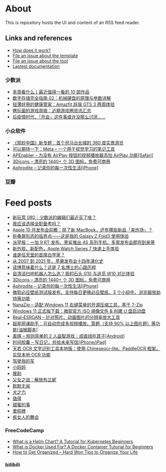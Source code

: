 # About

This is repository hosts the UI and content of an RSS feed reader.

## Links and references

- [How does it work?](https://github.com/osmoscraft/osmosfeed#osmosfeed)
- [File an issue about the template](https://github.com/osmoscraft/osmosfeed-template)
- [File an issue about the tool](https://github.com/osmoscraft/osmosfeed)
- [Lastest documentation](https://github.com/osmoscraft/osmosfeed)


### 少数派

<!-- SSPAI:START -->
- [本周看什么丨最近值得一看的 10 部作品](https://sspai.com/post/69364)
- [数字存储完全指南 02：机械硬盘的原理与参数详解](https://sspai.com/post/68712)
- [轻薄好用的健康管家：Amazfit 跃我 GTS 3 两周体验](https://sspai.com/post/69357)
- [瞎玩菌的游戏周报：近期游戏圈资讯汇总](https://sspai.com/post/69341)
- [后疫情时代，「开会」这件事或许没那么讨厌……](https://sspai.com/post/69360)
<!-- SSPAI:END -->

### 小众软件

<!-- APPINN:START -->
- [《观妙中国》新专题：首个司马台长城的 360 度实景游览](https://www.appinn.com/guanmiaozhongguo-simatai/)
- [可以期待一下：Meta – 一个用于视觉学习的笔记工具](https://www.appinn.com/projectmeta/)
- [APEnabler – 为没有 AirPlay 按钮的视频播放器添加 AirPlay 功能[Safari]](https://www.appinn.com/apenabler-for-safari/)
- [3Dicons – 漂亮的 1440+ 个 3D 图标，免费可商用](https://www.appinn.com/3dicons-online/)
- [Aphrodite – 记录你的每一次性生活[iPhone]](https://www.appinn.com/aphrodite-for-ios/)
<!-- APPINN:END -->

### 豆瓣

<!-- DOUBAN:START -->
<!-- DOUBAN:END -->



# Feed posts
<!-- BLOG-POST-LIST:START -->
- [新玩意 080｜少数派的编辑们最近买了啥？](https://sspai.com/post/69337)
- [我应该选择全职备考吗？](https://sspai.com/post/69233)
- [Apple 10 月发布会前瞻：除了新 MacBook，还有哪些新品「来炸场」？](https://sspai.com/post/69323)
- [折叠屏形态的临界点——这是我的 Galaxy Z Fold3 使用体验](https://sspai.com/post/69089)
- [派早报：一加 9 RT 发布、黑鲨推出 4S 系列手机、多家发布会即将到来等](https://sspai.com/post/69330)
- [新外观、新配色，Apple Watch Series 7 快速上手体验](https://sspai.com/post/69321)
- [谁是任天堂的首席白学家？](https://sspai.com/post/69108)
- [从 2007 到 2021 年，苹果发布会十四年演化史](https://sspai.com/post/69311)
- [读博意味着什么？这是 7 名博士的心路历程](https://sspai.com/post/69316)
- [自清洁扫地机器人怎么选？我的石头 G10 与追觅 W10 对比体验](https://sspai.com/post/69201)
- [3Dicons – 漂亮的 1440+ 个 3D 图标，免费可商用](https://www.appinn.com/3dicons-online/)
- [Aphrodite – 记录你的每一次性生活[iPhone]](https://www.appinn.com/aphrodite-for-ios/)
- [微软必应壁纸测试版发布，支持每日更换必应壁纸、3 个小组件、浏览器放劫持等功能](https://www.appinn.com/ms-bing-wallpaper-beta/)
- [NanaZip – 适配 Windows 11 右键菜单的开源压缩工具，基于 7-Zip](https://www.appinn.com/nanazip-for-windows11/)
- [Windows 11 正式版下载：微软官方 ISO 镜像文件 & 创建 U 盘启动盘](https://www.appinn.com/windows-11-iso-download/)
- [Real-ESRGAN – 针对照片、动画图片的分辨率放大工具](https://www.appinn.com/real-esrgan/)
- [超星网课助手：可自动完成多视频播放、答题（支持 90% 以上图片题）等功能[油猴脚本]](https://www.appinn.com/chaoxing-zhushou/)
- [直棋 – 规则简单的 2 人益智游戏：成直线吃其子[Android]](https://www.appinn.com/zhiqi-for-android/)
- [时间胶囊 – 写日记，并给未来写信[iPhone/iPad]](https://www.appinn.com/time-caps-a-future-diary/)
- [天若 OCR 文字识别工具本地版：使用 Chineseocr-lite、PaddleOCR 框架，实现本地 OCR 功能](https://www.appinn.com/tianruoocr-cl/)
- [驾驶我的车](https://movie.douban.com/subject/35235502/)
- [小妈妈](https://movie.douban.com/subject/35225859/)
- [援助](https://movie.douban.com/subject/35259282/)
- [父女之战：解放布兰妮](https://movie.douban.com/subject/35604173/)
- [默默无闻](https://movie.douban.com/subject/34990826/)
- [犬之力](https://movie.douban.com/subject/33437152/)
- [值得](https://movie.douban.com/subject/30456631/)
- [甜蜜的事](https://movie.douban.com/subject/34938127/)
- [里程碑](https://movie.douban.com/subject/35159298/)
- [疯女人的舞会](https://movie.douban.com/subject/34943349/)
<!-- BLOG-POST-LIST:END -->

### FreeCodeCamp

<!-- FCC:START -->
- [What is a Helm Chart? A Tutorial for Kubernetes Beginners](https://www.freecodecamp.org/news/what-is-a-helm-chart-tutorial-for-kubernetes-beginners/)
- [What is Docker Used For? A Docker Container Tutorial for Beginners](https://www.freecodecamp.org/news/what-is-docker-used-for-a-docker-container-tutorial-for-beginners/)
- [How to Get Organized – Hard Won Tips to Organize Your Life](https://www.freecodecamp.org/news/the-complete-guide-to-personal-organization/)
<!-- FCC:END -->

### bilibili

<!-- BILIBILI:START -->
<!-- BILIBILI:END -->
